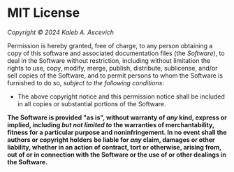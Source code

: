 # MIT License
_Copyright © 2024 Kaleb A. Ascevich_

Permission is hereby granted, free of charge, to any person obtaining a copy of
this software and associated documentation files (the _Software_), to deal in
the Software without restriction, including without limitation the rights to
use, copy, modify, merge, publish, distribute, sublicense, and/or sell copies
of the Software, and to permit persons to whom the Software is furnished to do
so, _subject to the following conditions_:

- The above copyright notice and this permission notice shall be included in
  all copies or substantial portions of the Software.

**The Software is provided "as is", without warranty of _any_ kind, express or
implied, including _but not limited to_ the warranties of merchantability,
fitness for a particular purpose and noninfringement. In no event shall the
authors or copyright holders be liable for _any_ claim, damages or other
liability, whether in an action of contract, tort or otherwise, arising from,
out of or in connection with the Software or the use of or other dealings in
the Software.**
